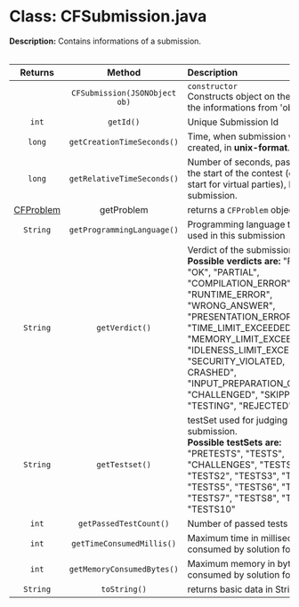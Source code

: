 # Class: CFSubmission.java
**Description:** Contains informations of a submission.
<br><br>

| Returns | Method | Description |
| :---: |:---:| :--- |
||`CFSubmission(JSONObject ob)`|`constructor` <br> Constructs object on the basis of the informations from 'ob'|
|`int`|`getId()`|Unique Submission Id|
|`long`|`getCreationTimeSeconds()`|Time, when submission was created, in **unix-format**.|
|`long`|`getRelativeTimeSeconds()`|Number of seconds, passed after the start of the contest (or a virtual start for virtual parties), before the submission.|
|[CFProblem]|getProblem|returns a `CFProblem` object|
|`String`|`getProgrammingLanguage()`|Programming language that was used in this submission|
|`String`|`getVerdict()`|Verdict of the submission. <br> **Possible verdicts are:** "FAILED", "OK", "PARTIAL", "COMPILATION_ERROR", "RUNTIME_ERROR", "WRONG_ANSWER", "PRESENTATION_ERROR", "TIME_LIMIT_EXCEEDED", "MEMORY_LIMIT_EXCEEDED", "IDLENESS_LIMIT_EXCEEDED", "SECURITY_VIOLATED, CRASHED", "INPUT_PREPARATION_CRASHED", "CHALLENGED", "SKIPPED", "TESTING", "REJECTED"|
|`String`|`getTestset()`|testSet used for judging the submission. <br> **Possible testSets are:** "PRETESTS", "TESTS", "CHALLENGES", "TESTS1", "TESTS2", "TESTS3", "TESTS4", "TESTS5", "TESTS6", "TESTS6", "TESTS7", "TESTS8", "TESTS9", "TESTS10"|
|`int`|`getPassedTestCount()`|Number of passed tests|
|`int`|`getTimeConsumedMillis()`|Maximum time in milliseconds, consumed by solution for one test.|
|`int`|`getMemoryConsumedBytes()`| Maximum memory in bytes, consumed by solution for one test.|
|`String`|`toString()`|returns basic data in String format|

<!-- definitions -->
[CFProblem]:https://github.com/pz1971/Codeforces-API/blob/master/Documentation/CFProblem.md